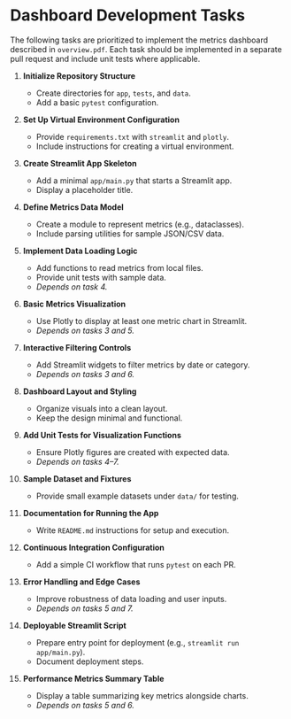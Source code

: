 # Dashboard Development Tasks

The following tasks are prioritized to implement the metrics dashboard described in `overview.pdf`. Each task should be implemented in a separate pull request and include unit tests where applicable.

1. **Initialize Repository Structure**
   - Create directories for `app`, `tests`, and `data`.
   - Add a basic `pytest` configuration.

2. **Set Up Virtual Environment Configuration**
   - Provide `requirements.txt` with `streamlit` and `plotly`.
   - Include instructions for creating a virtual environment.

3. **Create Streamlit App Skeleton**
   - Add a minimal `app/main.py` that starts a Streamlit app.
   - Display a placeholder title.

4. **Define Metrics Data Model**
   - Create a module to represent metrics (e.g., dataclasses).
   - Include parsing utilities for sample JSON/CSV data.

5. **Implement Data Loading Logic**
   - Add functions to read metrics from local files.
   - Provide unit tests with sample data.
   - *Depends on task 4.*

6. **Basic Metrics Visualization**
   - Use Plotly to display at least one metric chart in Streamlit.
   - *Depends on tasks 3 and 5.*

7. **Interactive Filtering Controls**
   - Add Streamlit widgets to filter metrics by date or category.
   - *Depends on tasks 3 and 6.*

8. **Dashboard Layout and Styling**
   - Organize visuals into a clean layout.
   - Keep the design minimal and functional.

9. **Add Unit Tests for Visualization Functions**
   - Ensure Plotly figures are created with expected data.
   - *Depends on tasks 4–7.*

10. **Sample Dataset and Fixtures**
    - Provide small example datasets under `data/` for testing.

11. **Documentation for Running the App**
    - Write `README.md` instructions for setup and execution.

12. **Continuous Integration Configuration**
    - Add a simple CI workflow that runs `pytest` on each PR.

13. **Error Handling and Edge Cases**
    - Improve robustness of data loading and user inputs.
    - *Depends on tasks 5 and 7.*

14. **Deployable Streamlit Script**
    - Prepare entry point for deployment (e.g., `streamlit run app/main.py`).
    - Document deployment steps.

15. **Performance Metrics Summary Table**
    - Display a table summarizing key metrics alongside charts.
    - *Depends on tasks 5 and 6.*

